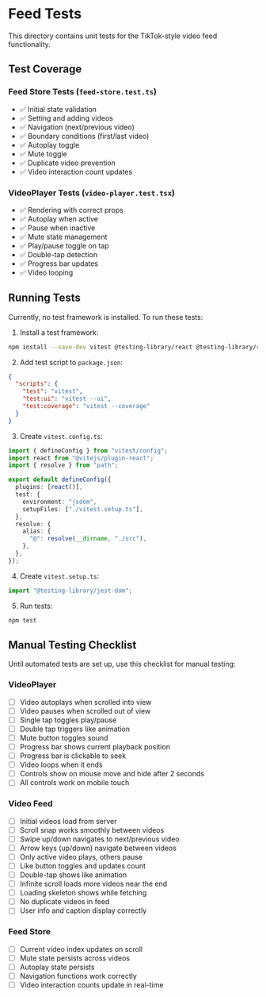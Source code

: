 # Feed Tests

This directory contains unit tests for the TikTok-style video feed functionality.

## Test Coverage

### Feed Store Tests (`feed-store.test.ts`)

- ✅ Initial state validation
- ✅ Setting and adding videos
- ✅ Navigation (next/previous video)
- ✅ Boundary conditions (first/last video)
- ✅ Autoplay toggle
- ✅ Mute toggle
- ✅ Duplicate video prevention
- ✅ Video interaction count updates

### VideoPlayer Tests (`video-player.test.tsx`)

- ✅ Rendering with correct props
- ✅ Autoplay when active
- ✅ Pause when inactive
- ✅ Mute state management
- ✅ Play/pause toggle on tap
- ✅ Double-tap detection
- ✅ Progress bar updates
- ✅ Video looping

## Running Tests

Currently, no test framework is installed. To run these tests:

1. Install a test framework:

```bash
npm install --save-dev vitest @testing-library/react @testing-library/react-hooks @testing-library/user-event @testing-library/jest-dom jsdom
```

2. Add test script to `package.json`:

```json
{
  "scripts": {
    "test": "vitest",
    "test:ui": "vitest --ui",
    "test:coverage": "vitest --coverage"
  }
}
```

3. Create `vitest.config.ts`:

```typescript
import { defineConfig } from "vitest/config";
import react from "@vitejs/plugin-react";
import { resolve } from "path";

export default defineConfig({
  plugins: [react()],
  test: {
    environment: "jsdom",
    setupFiles: ["./vitest.setup.ts"],
  },
  resolve: {
    alias: {
      "@": resolve(__dirname, "./src"),
    },
  },
});
```

4. Create `vitest.setup.ts`:

```typescript
import "@testing-library/jest-dom";
```

5. Run tests:

```bash
npm test
```

## Manual Testing Checklist

Until automated tests are set up, use this checklist for manual testing:

### VideoPlayer

- [ ] Video autoplays when scrolled into view
- [ ] Video pauses when scrolled out of view
- [ ] Single tap toggles play/pause
- [ ] Double tap triggers like animation
- [ ] Mute button toggles sound
- [ ] Progress bar shows current playback position
- [ ] Progress bar is clickable to seek
- [ ] Video loops when it ends
- [ ] Controls show on mouse move and hide after 2 seconds
- [ ] All controls work on mobile touch

### Video Feed

- [ ] Initial videos load from server
- [ ] Scroll snap works smoothly between videos
- [ ] Swipe up/down navigates to next/previous video
- [ ] Arrow keys (up/down) navigate between videos
- [ ] Only active video plays, others pause
- [ ] Like button toggles and updates count
- [ ] Double-tap shows like animation
- [ ] Infinite scroll loads more videos near the end
- [ ] Loading skeleton shows while fetching
- [ ] No duplicate videos in feed
- [ ] User info and caption display correctly

### Feed Store

- [ ] Current video index updates on scroll
- [ ] Mute state persists across videos
- [ ] Autoplay state persists
- [ ] Navigation functions work correctly
- [ ] Video interaction counts update in real-time
